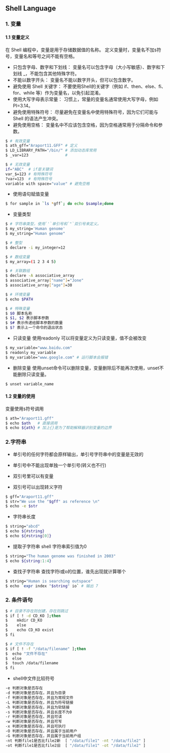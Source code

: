 ## Shell Language 

### 1. 变量

#### 1.1 变量定义
在 Shell 编程中，变量是用于存储数据值的名称。
定义变量时，变量名不加`$`符号，变量名和等号之间不能有空格。
- 只包含字母、数字和下划线： 变量名可以包含字母（大小写敏感）、数字和下划线 _，不能包含其他特殊字符。  
- 不能以数字开头： 变量名不能以数字开头，但可以包含数字。  
- 避免使用 Shell 关键字： 不要使用Shell的关键字（例如 if、then、else、fi、for、while 等）作为变量名，以免引起混淆。  
- 使用大写字母表示常量： 习惯上，常量的变量名通常使用大写字母，例如 PI=3.14。  
- 避免使用特殊符号： 尽量避免在变量名中使用特殊符号，因为它们可能与 Shell 的语法产生冲突。  
- 避免使用空格： 变量名中不应该包含空格，因为空格通常用于分隔命令和参数。

```bash
$ # 有效变量
$ ath_gff="Araport11.GFF" # 定义
$ LD_LIBRARY_PATH="/bin/" # 添加动态库常用
$ _var=123                #

$ # 无效变量
if="ABC"  # if是关键词
var_$=123 # 有特殊符号
?var=123  # 有特殊符号
variable with space="value" # 避免空格
```

- 使用语句赋值变量
```bash
$ for sample in `ls *gff`; do echo $sample;done 
```

- 变量类型
```bash
$ # 字符串类型，使用`'`单引号和`"`双引号来定义。
$ my_string='Human genome'
$ my_string="Human genome"

$ # 整型
$ declare -i my_integer=12

$ # 数组变量
$ my_array=(1 2 3 4 5)

$ # 关联数组
$ declare -A associative_array
$ associative_array["name"]="Jone"
$ associative_array["age"]=30

$ # 环境变量
$ echo $PATH

$ # 特殊变量
$ $0 脚本名称
$ $1, $2 表示脚本参数
$ $# 表示传递给脚本参数的数量
$ $? 表示上一个命令的退出状态
```

-  只读变量
使用readonly 可以将变量定义为只读变量，值不会被改变
```bash
$ my_variable="www.baidu.com"
$ readonly my_variable
$ my_variable="www.google.com" # 运行脚本会报错
```

- 删除变量
使用unset命令可以删除变量，变量删除后不能再次使用，unset不能删除只读变量。
```bash
$ unset variable_name
```

#### 1.2 变量的使用

变量使用`$`符号调用
```bash
$ ath="Araport11.gff"
$ echo $ath   # 直接调用
$ echo ${ath} # 加上{}是为了帮助解释器识别变量的边界
```

### 2.字符串
- 单引号的任何字符都会原样输出，单引号字符串中的变量是无效的
- 单引号中不能出现单独一个单引号(转义也不行)

- 双引号里可以有变量
- 双引号可以出现转义字符
```bash
$ gff="Araport11.gff"
$ str="We use the "$gff" as reference \n"
$ echo -e $str
```
- 字符串长度
```bash
$ string="abcd"
$ echo ${#string}
$ echo ${#string[0]}
```

- 提取子字符串
shell 字符串索引值为0
```bash
$ string="The human genome was finished in 2003"
$ echo ${string:1:4}
```

- 查找子字符串
查找字符i或o的位置，谁先出现就计算哪个
```bash
$ string="Human is searching outspace"
$ echo `expr index "$string" io` # 输出 7
```

### 2. 条件语句
```bash
$ # 目录不存在则创建，存在则跳过
$ if [ ! -d CD_KO ];then
$    mkdir CD_KO
$    else
$    echo CD_KO exist
$ fi

$ # 文件不存在
$ if [ ! -f "/data/filename" ];then
$  echo "文件不存在"
$  else
$  touch /data/filename
$ fi
```

- shell中文件比较符号
```bash
-e 判断对象是否存在
-d 判断对象是否存在，并且为目录
-f 判断对象是否存在，并且为常规文件
-L 判断对象是否存在，并且为符号链接
-h 判断对象是否存在，并且为软链接
-s 判断对象是否存在，并且长度不为0
-r 判断对象是否存在，并且可读
-w 判断对象是否存在，并且可写
-x 判断对象是否存在，并且可执行
-O 判断对象是否存在，并且属于当前用户
-G 判断对象是否存在，并且属于当前用户组
-nt 判断file1是否比file2新  [ "/data/file1" -nt "/data/file2" ]
-ot 判断file1是否比file2旧  [ "/data/file1" -ot "/data/file2" ]
```

